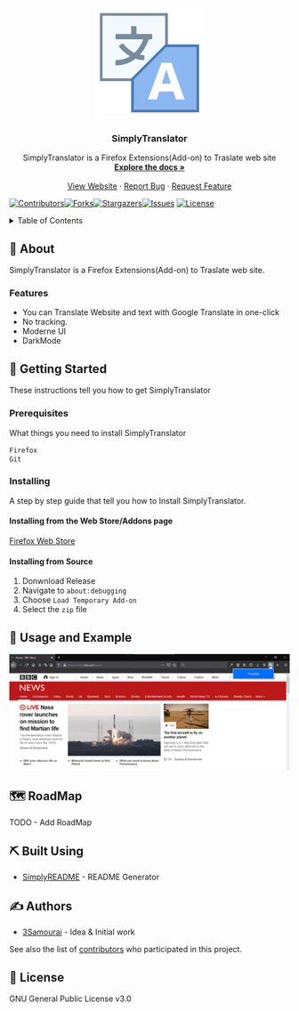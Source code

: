 <!--
*** Thanks for use SimplyREADME.
***
***
*** To find what you do complete. Do a search (Ctrl/Cmd-F) «TODO»
***
-->
<p align="center">
  <a href="" rel="noopener">
 <img width=200px height=200px src="https://raw.githubusercontent.com/3Samourai/SimplyTranslator/master/icons/icon.png" alt="Project logo"></a>
</p>

<h3 align="center">SimplyTranslator</h3>
 <p align="center">
    SimplyTranslator is a Firefox Extensions(Add-on) to Traslate web site 
    <br />
    <a href="https://github.com/3Samourai/SimplyTranslator#about"><strong>Explore the docs »</strong></a>
    <br />
    <br />
    <a href="#usage">View Website</a>
    ·
    <a href="https://github.com/3Samourai/SimplyTranslator/issues">Report Bug</a>
    ·
    <a href="https://github.com/3Samourai/SimplyTranslator/issues">Request Feature</a>
  </p>
  
[![Contributors][contributors-shield]][contributors-url][![Forks][forks-shield]][forks-url][![Stargazers][stars-shield]][stars-url][![Issues][issues-shield]][issues-url]
[![License][license-shield]][license-url]
<details>
  <summary>Table of Contents</summary>
  <ol>
    <li>
      <a href="#about">About The Project</a>
    </li>
    <li>
      <a href="#getting_started">Getting Started</a>
      <ul>
        <li><a href="#prerequisites">Prerequisites</a></li>
        <li><a href="#installing">Installing</a></li>
      </ul>
    </li>
    <li><a href="#usage">Usage and Example</a></li>
    <li><a href="#roadmap">Roadmap</a></li>
    <li><a href="#built_using">Built Using</a></li>
    <li><a href="#authors">Authors</a></li>
    <li><a href="#license">License</a></li>

  </ol>
</details>

## 🧐 About <a name = "about"></a>
SimplyTranslator is a Firefox Extensions(Add-on) to Traslate web site.

### Features
* You can Translate Website and text with Google Translate in one-click
* No tracking.
* Moderne UI
* DarkMode

## 🏁 Getting Started <a name = "getting_started"></a>
These instructions tell you how to get SimplyTranslator

### Prerequisites
What things you need to install SimplyTranslator

```
Firefox 
Git 
```

### Installing
A step by step guide that tell you how to Install SimplyTranslator.

#### Installing from the Web Store/Addons page
[Firefox Web Store](https://addons.mozilla.org/en/firefox/addon/simplytranslator/)


#### Installing from Source

1. Donwnload Release
2. Navigate to `about:debugging`
3. Choose `Load Temporary Add-on`
4. Select the `zip` file

## 🎈 Usage and Example <a name="usage"></a>
 <img src="https://raw.githubusercontent.com/3Samourai/SimplyTranslator/master/Screenshot.png" alt="Example"></a>
 

## 🗺 RoadMap <a name = "roadmap"></a>
TODO - Add RoadMap

## ⛏️ Built Using <a name = "built_using"></a>
- [SimplyREADME](https://github.com/3Samourai/simply-readme) - README Generator


## ✍️ Authors <a name = "authors"></a>
- [3Samourai](https://github.com/3Samourai) - Idea & Initial work

See also the list of [contributors](https://github.com/https://github.com/3Samourai/SimplyTranslator/contributors) who participated in this project.


## 🎉 License <a name = "license"></a>
GNU General Public License v3.0

[contributors-shield]: https://img.shields.io/github/contributors/3Samourai/SimplyTranslator.svg?style=for-the-badge 
[contributors-url]: https://github.com/3Samourai/SimplyTranslator/graphs/contributors 
[forks-shield]: https://img.shields.io/github/forks/3Samourai/SimplyTranslator.svg?style=for-the-badge 
[forks-url]: https://github.com/3Samourai/SimplyTranslator/network/members 
[stars-shield]: https://img.shields.io/github/stars/3Samourai/SimplyTranslator.svg?style=for-the-badge 
[stars-url]: https://github.com/3Samourai/SimplyTranslator/stargazers 
[issues-shield]: https://img.shields.io/github/issues/3Samourai/SimplyTranslator.svg?style=for-the-badge 
[issues-url]: https://github.com/3Samourai/SimplyTranslator/issues 
[license-shield]: https://img.shields.io/github/license/3Samourai/SimplyTranslator.svg?style=for-the-badge 
[license-url]: https://github.com/3Samourai/SimplyTranslator/blob/master/LICENSE.txt 

